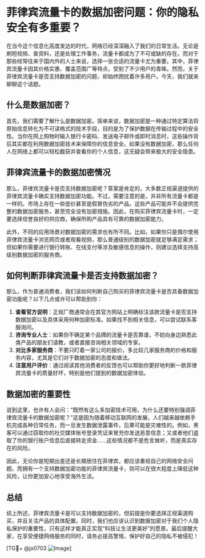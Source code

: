 # 菲律宾流量卡的数据加密问题：你的隐私安全有多重要？

在当今这个信息化高度发达的时代，网络已经深深融入了我们的日常生活。无论是刷短视频、查资料，还是处理工作事务，流量卡都成为了不可或缺的存在。而对于那些经常往来于国内外的人士来说，选择一张合适的流量卡尤为重要。其中，菲律宾流量卡因其价格实惠、覆盖范围广等特点，受到了不少用户的青睐。然而，关于菲律宾流量卡是否支持数据加密的问题，却始终困扰着许多用户。今天，我们就来聊聊这个话题。

## 什么是数据加密？

首先，我们需要了解什么是数据加密。简单来说，数据加密是一种通过特定算法将原始信息转化为不可读格式的技术手段，目的是为了保护数据在传输过程中的安全性。当你在网上购物时输入银行卡密码、发送电子邮件或即时消息时，这些操作背后其实都在利用数据加密技术来保障你的信息安全。如果没有数据加密，那么任何人在网络上都可以轻松截获并查看你的个人信息，这无疑会带来极大的安全隐患。

## 菲律宾流量卡的数据加密情况

那么，菲律宾流量卡是否支持数据加密呢？答案是肯定的，大多数正规渠道提供的菲律宾流量卡确实支持数据加密功能。不过，需要注意的是，并非所有流量卡都是一样的。市场上存在一些低价甚至是假冒伪劣的产品，这些产品可能并不会提供完整的数据加密服务，甚至完全没有加密措施。因此，在购买菲律宾流量卡时，一定要选择信誉良好的供应商，确保所购产品具有可靠的数据加密能力。

此外，不同的应用场景对数据加密的需求也有所不同。比如，如果你只是偶尔使用菲律宾流量卡浏览网页或者观看视频，那么普通级别的数据加密就足够满足需求；但如果你需要进行银行转账、在线支付等涉及敏感信息的操作，则建议选择支持高级别数据加密的服务商。

## 如何判断菲律宾流量卡是否支持数据加密？

那么，作为普通消费者，我们该如何判断自己购买的菲律宾流量卡是否具备数据加密功能呢？以下几点或许可以帮助到你：

1. **查看官方说明**：正规厂商通常会在其官方网站上明确标注该款流量卡是否支持数据加密以及具体采用何种加密标准。如果找不到相关信息，可以尝试联系客服询问。
2. **咨询专业人士**：如果你不确定某个品牌的流量卡是否靠谱，不妨向身边熟悉此类产品的朋友们请教，或者直接咨询相关领域的专家。
3. **对比多家服务商**：不要只盯着一家公司的报价，多比较几家服务商的价格和服务内容，尤其是它们对于数据加密的态度和做法。
4. **注意用户评价**：通过阅读其他消费者的反馈也可以帮助你更好地判断一款菲律宾流量卡的质量好坏，特别是他们提到的数据加密体验。

## 数据加密的重要性

说到这里，也许有人会问：“既然有这么多加密技术可用，为什么还要特别强调菲律宾流量卡的数据加密呢？”这是因为随着移动互联网的发展，人们越来越依赖手机完成各种日常任务，而一旦发生数据泄露事件，后果可能是灾难性的。例如，黑客可以通过窃取你的社交媒体账号登录凭证来冒充你发送恶意信息；又或者他们盗取了你的银行账户信息后直接转走资金……这些情况都不是危言耸听，而是真实存在的风险。

因此，无论你是短期出差还是长期居住在菲律宾，都应该重视自己的网络安全问题。而拥有一个支持数据加密功能的菲律宾流量卡，则可以在很大程度上降低这种风险，让你更加安心地享受海外生活。

## 总结

综上所述，菲律宾流量卡是可以支持数据加密的，但前提是你要选择正规渠道购买，并且关注产品的具体配置。同时，我们也应该认识到数据加密对于我们个人隐私保护的重要性，只有这样才能真正实现“科技让生活更美好”的愿景。最后提醒大家，在享受便捷网络服务的同时，请务必提高警惕，保护好自己的隐私不被侵犯！

[TG💪+ @jx0703 ![Image](https://github.com/user-attachments/assets/dbca1d08-cadb-493c-b0ec-ad6f7a83f270)]